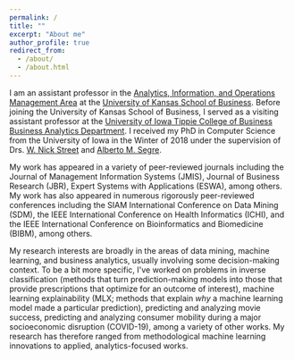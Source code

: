 ```yaml
---
permalink: /
title: ""
excerpt: "About me"
author_profile: true
redirect_from: 
  - /about/
  - /about.html
---
```


I am an assistant professor in the [Analytics, Information, and Operations Management Area](https://business.ku.edu/research-and-faculty/analytics-information-operations-management) at the [University of Kansas School of Business](https://business.ku.edu/). Before joining the University of Kansas School of Business, I served as a visiting assistant professor at the [University of Iowa Tippie College of Business Business Analytics Department](https://tippie.uiowa.edu/about/business-analytics-department). I received my PhD in Computer Science from the University of Iowa in the Winter of 2018 under the supervision of Drs. [W. Nick Street](https://tippie.uiowa.edu/people/nick-street) and [Alberto M. Segre](https://cs.uiowa.edu/people/alberto-segre).

My work has appeared in a variety of peer-reviewed journals including the Journal of Management Information Systems (JMIS), Journal of Business Research (JBR), Expert Systems with Applications (ESWA), among others. My work has also appeared in numerous rigorously peer-reviewed conferences including the SIAM International Conference on Data Mining (SDM), the IEEE International Conference on Health Informatics (ICHI), and the IEEE International Conference on Bioinformatics and Biomedicine (BIBM), among others.

 My research interests are broadly in the areas of data mining, machine learning, and business analytics, usually involving some decision-making context. To be a bit more specific, I've worked on problems in inverse classification (methods that turn prediction-making models into those that provide prescriptions that optimize for an outcome of interest), machine learning explainability (MLX; methods that explain *why* a machine learning model made a particular prediction), predicting and analyzing movie success, predicting and analyzing consumer mobility during a major socioeconomic disruption (COVID-19), among a variety of other works. My research has therefore ranged from methodological machine learning innovations to applied, analytics-focused works.

